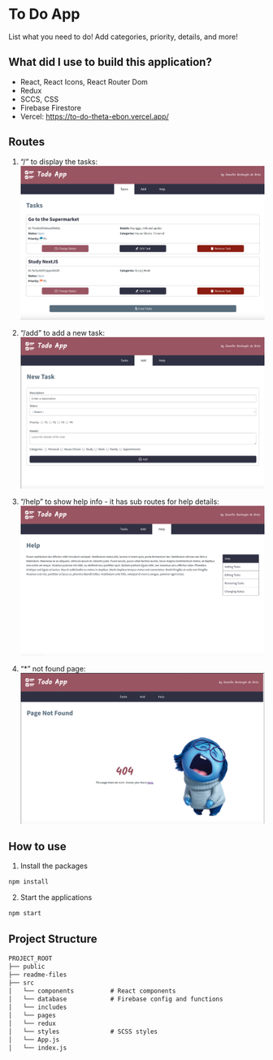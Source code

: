 # To Do App

List what you need to do! Add categories, priority, details, and more!

## What did I use to build this application?

- React, React Icons, React Router Dom
- Redux
- SCCS, CSS
- Firebase Firestore
- Vercel: https://to-do-theta-ebon.vercel.app/

## Routes

1. “/” to display the tasks:
   ![screenshot](./readme-files/main.png)

2. “/add” to add a new task:
   ![screenshot](./readme-files/addToDo.png)

3. “/help” to show help info - it has sub routes for help details:
   ![screenshot](./readme-files/help.png)

4. “\*” not found page:
   ![screenshot](./readme-files/404.png)

## How to use

1. Install the packages

```bash
npm install
```

2. Start the applications

```bash
npm start
```

## Project Structure

```
PROJECT_ROOT
├── public
├── readme-files
├── src
│   └── components          # React components
│   └── database            # Firebase config and functions
│   └── includes
│   └── pages
│   └── redux
│   └── styles              # SCSS styles
│   └── App.js
│   └── index.js
```
